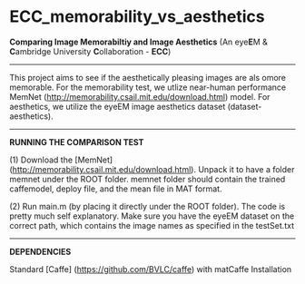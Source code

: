 # ECC_memorability_vs_aesthetics
**Comparing Image Memorabiltiy and Image Aesthetics** (An eye**E**M &amp; **C**ambridge University **C**ollaboration - **ECC**)

-----------------------------------------------------------
This project aims to see if the aesthetically pleasing images are als omore memorable. For the memorability test, we utlize near-human performance MemNet (http://memorability.csail.mit.edu/download.html) model. For aesthetics, we utilize the eyeEM image aesthetics dataset (dataset-aesthetics). 

-----------------------------------------------------------
**RUNNING THE COMPARISON TEST** 

(1) Download the [MemNet] (http://memorability.csail.mit.edu/download.html). Unpack it to have a folder memnet under the ROOT folder. memnet folder should contain the trained caffemodel, deploy file, and the mean file in MAT format. 

(2) Run main.m (by placing it directly under the ROOT folder). The code is pretty much self explanatory. Make sure you have the eyeEM dataset on the correct path, which contains the image names as specified in the testSet.txt 

-----------------------------------------------------------
**DEPENDENCIES** 

Standard [Caffe] (https://github.com/BVLC/caffe)  with matCaffe Installation 
